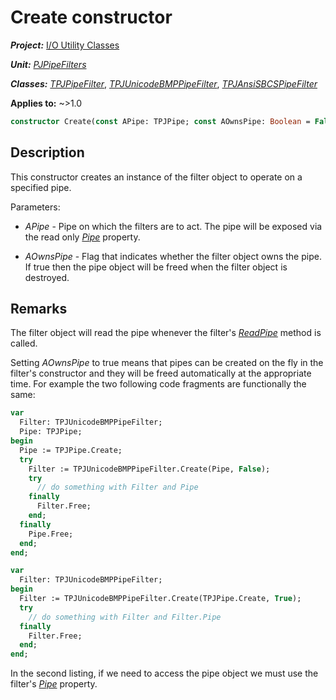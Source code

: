 # Create constructor

***Project:*** [I/O Utility Classes](../API.md)

***Unit:*** [_PJPipeFilters_](./PJPipeFilters.md)

***Classes:*** [_TPJPipeFilter_](./TPJPipeFilter.md), [_TPJUnicodeBMPPipeFilter_](./TPJUnicodeBMPPipeFilter.md), [_TPJAnsiSBCSPipeFilter_](./TPJAnsiSBCSPipeFilter.md)

**Applies to:** ~>1.0

```pascal
constructor Create(const APipe: TPJPipe; const AOwnsPipe: Boolean = False);
```

## Description

This constructor creates an instance of the filter object to operate on a specified pipe.

Parameters:

* _APipe_ - Pipe on which the filters are to act. The pipe will be exposed via the read only [_Pipe_](./TPJPipeFilter-Pipe.md) property.

* _AOwnsPipe_ - Flag that indicates whether the filter object owns the pipe. If true then the pipe object will be freed when the filter object is destroyed.

## Remarks

The filter object will read the pipe whenever the filter's [_ReadPipe_](./TPJPipeFilter-ReadPipe.md) method is called.

Setting _AOwnsPipe_ to true means that pipes can be created on the fly in the filter's constructor and they will be freed automatically at the appropriate time. For example the two following code fragments are functionally the same:

```pascal
var
  Filter: TPJUnicodeBMPPipeFilter;
  Pipe: TPJPipe;
begin
  Pipe := TPJPipe.Create;
  try
    Filter := TPJUnicodeBMPPipeFilter.Create(Pipe, False);
    try
      // do something with Filter and Pipe
    finally
      Filter.Free;
    end;
  finally
    Pipe.Free;
  end;
end;
```

```pascal
var
  Filter: TPJUnicodeBMPPipeFilter;
begin
  Filter := TPJUnicodeBMPPipeFilter.Create(TPJPipe.Create, True);
  try
    // do something with Filter and Filter.Pipe
  finally
    Filter.Free;
  end;
end;
```

In the second listing, if we need to access the pipe object we must use the filter's [_Pipe_](./TPJPipeFilter-Pipe.md) property.
